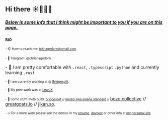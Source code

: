 ## Hi there ☀️👨🏻‍💻

##### **[Below is some info that I think might be important to you if you are on this page.](https://www.chrishagedorn.dev/)**


<span style="font-size: 12px; font-weight: bold;">BIO</span>

<span style="font-size: 10px;">- 📫 How to reach me: tokhagedorn@gmail.com</span>

<span style="font-size:10px;">- 💬 Telegram: @chrishagedorn</span>

<span style="font-size10px;">- 🤖 I am pretty comfortable with 
<code>.react</code>,
<code>.typescript</code>
<code>.python</code> and currently learning <code>.rust</code>
</span>

<span style="font-size:10px;">- 🤝 I am currently working at @ [Bridgesplit](https://www.bridgesplit.com/).

  <span style="font-size:10px;">- 🥥 My prev work was at [LeanIX](https://www.leanix.net/).

<span style="font-size:10px;">- 🚧 Some stuff I help build: [bridgesplit](https://app.bridgesplit.com/) // [medici rwa solana standard](https://github.com/bridgesplit/rwa-token) // </span>[bozo.collective](https://www.bozolist.app/) // [greatgoats.io](https://www.greatgoats.io/) // [jikan.so](https://pre-evolve.jikan.so/).  

<span style="font-size:10px;">- 🔥 For a more work please see the demos in my [resume](https://www.chrishagedorn.dev/resume.pdf), [devplex](https://devplex.org/) or other info at [my personal site](https://www.chrishagedorn.dev/)</span>
